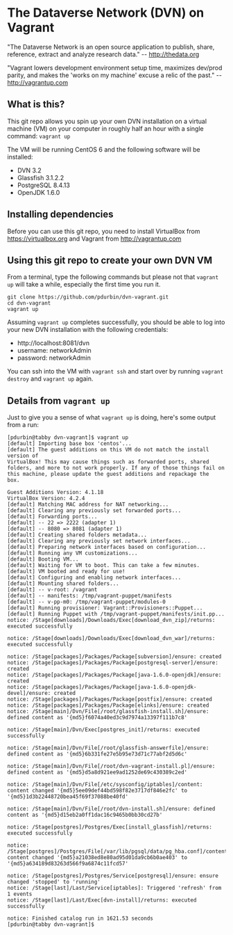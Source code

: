 # The Dataverse Network (DVN) on Vagrant

"The Dataverse Network is an open source application to publish, share, reference, extract and analyze research data." -- http://thedata.org

"Vagrant lowers development environment setup time, maximizes dev/prod parity, and makes the 'works on my machine' excuse a relic of the past." -- http://vagrantup.com

## What is this?

This git repo allows you spin up your own DVN installation on a virtual machine (VM) on your computer in roughly half an hour with a single command: `vagrant up`

The VM will be running CentOS 6 and the following software will be installed:

- DVN 3.2
- Glassfish 3.1.2.2
- PostgreSQL 8.4.13
- OpenJDK 1.6.0

## Installing dependencies

Before you can use this git repo, you need to install VirtualBox from https://virtualbox.org and Vagrant from http://vagrantup.com 

## Using this git repo to create your own DVN VM

From a terminal, type the following commands but please not that `vagrant up` will take a while, especially the first time you run it.

    git clone https://github.com/pdurbin/dvn-vagrant.git
    cd dvn-vagrant
    vagrant up

Assuming `vagrant up` completes successfully, you should be able to log into your new DVN installation with the following credentials:

- http://localhost:8081/dvn
- username: networkAdmin
- password: networkAdmin

You can ssh into the VM with `vagrant ssh` and start over by running `vagrant destroy` and `vagrant up` again.

## Details from `vagrant up`

Just to give you a sense of what `vagrant up` is doing, here's some output from a run:

    [pdurbin@tabby dvn-vagrant]$ vagrant up
    [default] Importing base box 'centos'...
    [default] The guest additions on this VM do not match the install version of
    VirtualBox! This may cause things such as forwarded ports, shared
    folders, and more to not work properly. If any of those things fail on
    this machine, please update the guest additions and repackage the
    box.

    Guest Additions Version: 4.1.18
    VirtualBox Version: 4.2.4
    [default] Matching MAC address for NAT networking...
    [default] Clearing any previously set forwarded ports...
    [default] Forwarding ports...
    [default] -- 22 => 2222 (adapter 1)
    [default] -- 8080 => 8081 (adapter 1)
    [default] Creating shared folders metadata...
    [default] Clearing any previously set network interfaces...
    [default] Preparing network interfaces based on configuration...
    [default] Running any VM customizations...
    [default] Booting VM...
    [default] Waiting for VM to boot. This can take a few minutes.
    [default] VM booted and ready for use!
    [default] Configuring and enabling network interfaces...
    [default] Mounting shared folders...
    [default] -- v-root: /vagrant
    [default] -- manifests: /tmp/vagrant-puppet/manifests
    [default] -- v-pp-m0: /tmp/vagrant-puppet/modules-0
    [default] Running provisioner: Vagrant::Provisioners::Puppet...
    [default] Running Puppet with /tmp/vagrant-puppet/manifests/init.pp...
    notice: /Stage[downloads]/Downloads/Exec[download_dvn_zip]/returns: executed successfully

    notice: /Stage[downloads]/Downloads/Exec[download_dvn_war]/returns: executed successfully

    notice: /Stage[packages]/Packages/Package[subversion]/ensure: created
    notice: /Stage[packages]/Packages/Package[postgresql-server]/ensure: created
    notice: /Stage[packages]/Packages/Package[java-1.6.0-openjdk]/ensure: created
    notice: /Stage[packages]/Packages/Package[java-1.6.0-openjdk-devel]/ensure: created
    notice: /Stage[packages]/Packages/Package[postfix]/ensure: created
    notice: /Stage[packages]/Packages/Package[elinks]/ensure: created
    notice: /Stage[main]/Dvn/File[/root/glassfish-install.sh]/ensure: defined content as '{md5}f6074a40ed3c9d7974a13397f111b7c8'

    notice: /Stage[main]/Dvn/Exec[postgres_init]/returns: executed successfully

    notice: /Stage[main]/Dvn/File[/root/glassfish-answerfile]/ensure: defined content as '{md5}6b331fe27e5b95e73d71c77abf2d5d6c'

    notice: /Stage[main]/Dvn/File[/root/dvn-vagrant-install.pl]/ensure: defined content as '{md5}d5a8d921ee9ad1252de69c430389c2ed'

    notice: /Stage[main]/Dvn/File[/etc/sysconfig/iptables]/content: content changed '{md5}5ee09def44bd598f82e3717df846e2fc' to '{md5}1d3b22448720bea45f69f37088be40fd'

    notice: /Stage[main]/Dvn/File[/root/dvn-install.sh]/ensure: defined content as '{md5}d15eb2a0ff1dac16c9465b0bb30cd27b'

    notice: /Stage[postgres]/Postgres/Exec[install_glassfish]/returns: executed successfully

    notice: /Stage[postgres]/Postgres/File[/var/lib/pgsql/data/pg_hba.conf]/content: content changed '{md5}a21038ed8e80ad95d01da9cb6b0ae403' to '{md5}a634189d83263d566f9a6874c11fcd57'

    notice: /Stage[postgres]/Postgres/Service[postgresql]/ensure: ensure changed 'stopped' to 'running'
    notice: /Stage[last]/Last/Service[iptables]: Triggered 'refresh' from 1 events
    notice: /Stage[last]/Last/Exec[dvn-install]/returns: executed successfully

    notice: Finished catalog run in 1621.53 seconds
    [pdurbin@tabby dvn-vagrant]$ 
